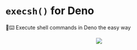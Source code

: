 # `execsh()` for Deno
🐚⌨️ Execute shell commands in Deno the easy way

<div align="center">

![](https://i.imgur.com/blgoh9w.png)

</div>
